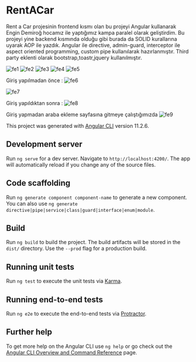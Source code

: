 # RentACar

Rent a Car projesinin frontend kısmı olan bu projeyi Angular kullanarak Engin Demiroğ hocamız ile yaptığımız kampa paralel olarak geliştirdim.
Bu projeyi yine backend kısmında olduğu gibi burada da SOLID kurallarına uyarak AOP ile yazdık. Angular ile directive, admin-guard, interceptor ile aspect oriented programming, custom pipe kullanılarak hazırlanmıştır. Third party eklenti olarak bootstrap,toastr,jquery kullanılmıştır.

![fe1](https://user-images.githubusercontent.com/59077389/118627272-3ed49100-b7d4-11eb-8a79-68f25e6d5085.JPG)
![fe2](https://user-images.githubusercontent.com/59077389/118627279-3f6d2780-b7d4-11eb-8ff2-ff6cbc5b356b.JPG)
![fe3](https://user-images.githubusercontent.com/59077389/118627282-4136eb00-b7d4-11eb-9c62-06d0a1261bee.JPG)
![fe4](https://user-images.githubusercontent.com/59077389/118627286-4136eb00-b7d4-11eb-9b02-14f0a2214f72.JPG)
![fe5](https://user-images.githubusercontent.com/59077389/118627291-42681800-b7d4-11eb-9a31-069bcf9ccec5.JPG)

Giriş yapılmadan önce : 
![fe6](https://user-images.githubusercontent.com/59077389/118627293-4300ae80-b7d4-11eb-88d0-13de60e3d5c2.JPG)

![fe7](https://user-images.githubusercontent.com/59077389/118627296-4300ae80-b7d4-11eb-9cd5-339d48edba7c.JPG)


Giriş yapıldıktan sonra : 
![fe8](https://user-images.githubusercontent.com/59077389/118627298-43994500-b7d4-11eb-8366-f654fda78ab6.JPG)

Giriş yapmadan araba ekleme sayfasına gitmeye çalıştığımızda
![fe9](https://user-images.githubusercontent.com/59077389/118627300-43994500-b7d4-11eb-8fb0-269c7832b3ea.JPG)

This project was generated with [Angular CLI](https://github.com/angular/angular-cli) version 11.2.6.

## Development server

Run `ng serve` for a dev server. Navigate to `http://localhost:4200/`. The app will automatically reload if you change any of the source files.

## Code scaffolding

Run `ng generate component component-name` to generate a new component. You can also use `ng generate directive|pipe|service|class|guard|interface|enum|module`.

## Build

Run `ng build` to build the project. The build artifacts will be stored in the `dist/` directory. Use the `--prod` flag for a production build.

## Running unit tests

Run `ng test` to execute the unit tests via [Karma](https://karma-runner.github.io).

## Running end-to-end tests

Run `ng e2e` to execute the end-to-end tests via [Protractor](http://www.protractortest.org/).

## Further help

To get more help on the Angular CLI use `ng help` or go check out the [Angular CLI Overview and Command Reference](https://angular.io/cli) page.

